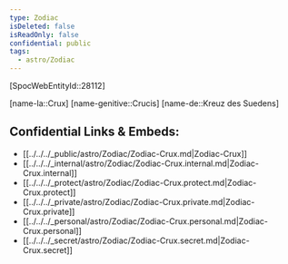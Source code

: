 ```yaml
---
type: Zodiac
isDeleted: false
isReadOnly: false
confidential: public
tags:
  - astro/Zodiac
---
```

[SpocWebEntityId::28112]



[name-la::Crux]
[name-genitive::Crucis]
[name-de::Kreuz des Suedens]


## Confidential Links & Embeds: 
- [[../../../_public/astro/Zodiac/Zodiac-Crux.md|Zodiac-Crux]] 
- [[../../../_internal/astro/Zodiac/Zodiac-Crux.internal.md|Zodiac-Crux.internal]] 
- [[../../../_protect/astro/Zodiac/Zodiac-Crux.protect.md|Zodiac-Crux.protect]] 
- [[../../../_private/astro/Zodiac/Zodiac-Crux.private.md|Zodiac-Crux.private]] 
- [[../../../_personal/astro/Zodiac/Zodiac-Crux.personal.md|Zodiac-Crux.personal]] 
- [[../../../_secret/astro/Zodiac/Zodiac-Crux.secret.md|Zodiac-Crux.secret]] 
